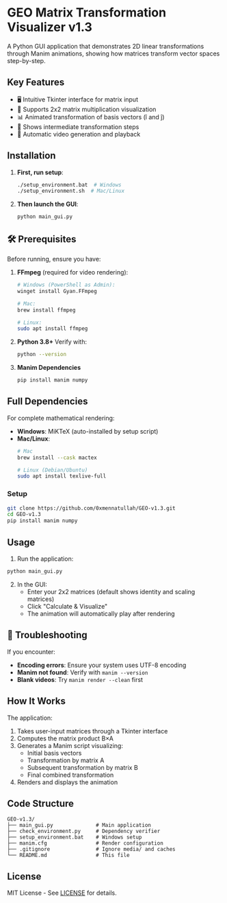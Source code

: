 # GEO Matrix Transformation Visualizer v1.3

A Python GUI application that demonstrates 2D linear transformations through Manim animations, showing how matrices transform vector spaces step-by-step.

## Key Features

- 🖥️ Intuitive Tkinter interface for matrix input
- 🧮 Supports 2x2 matrix multiplication visualization
- 📊 Animated transformation of basis vectors (î and ĵ)
- 🔄 Shows intermediate transformation steps
- 🎥 Automatic video generation and playback

## Installation

1. **First, run setup**:
   ```bash
   ./setup_environment.bat  # Windows
   ./setup_environment.sh  # Mac/Linux

2. **Then launch the GUI**:
   ```bash
   python main_gui.py

## 🛠 Prerequisites

Before running, ensure you have:

1. **FFmpeg** (required for video rendering):
   ```bash
   # Windows (PowerShell as Admin):
   winget install Gyan.FFmpeg
   
   # Mac:
   brew install ffmpeg
   
   # Linux:
   sudo apt install ffmpeg
   ```
   
2. **Python 3.8+**
   Verify with:

   ```bash
   python --version
   ```

4. **Manim Dependencies**
   ```bash
   pip install manim numpy
   ```
## Full Dependencies

For complete mathematical rendering:
- **Windows**: MiKTeX (auto-installed by setup script)
- **Mac/Linux**: 
  ```bash
  # Mac
  brew install --cask mactex
  
  # Linux (Debian/Ubuntu)
  sudo apt install texlive-full

### Setup
   ```bash
   git clone https://github.com/0xmennatullah/GEO-v1.3.git
   cd GEO-v1.3
   pip install manim numpy
   ```

## Usage

1. Run the application:
```bash
python main_gui.py
```

2. In the GUI:
   - Enter your 2x2 matrices (default shows identity and scaling matrices)
   - Click "Calculate & Visualize"
   - The animation will automatically play after rendering


## 🔧 Troubleshooting
If you encounter:
- **Encoding errors**: Ensure your system uses UTF-8 encoding
- **Manim not found**: Verify with `manim --version`
- **Blank videos**: Try `manim render --clean` first

## How It Works

The application:
1. Takes user-input matrices through a Tkinter interface
2. Computes the matrix product B×A
3. Generates a Manim script visualizing:
   - Initial basis vectors
   - Transformation by matrix A
   - Subsequent transformation by matrix B
   - Final combined transformation
4. Renders and displays the animation

## Code Structure

```
GEO-v1.3/
├── main_gui.py              # Main application
├── check_environment.py     # Dependency verifier
├── setup_environment.bat    # Windows setup
├── manim.cfg                # Render configuration
├── .gitignore               # Ignore media/ and caches
└── README.md                # This file
```

## License

MIT License - See [LICENSE](LICENSE) for details.

